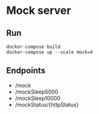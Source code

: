 
# Mock server

## Run
```shell
docker-compose build
docker-compose up --scale mock=4
```

## Endpoints

* /mock
* /mockSleep5000
* /mockSleep10000
* /mockStatus/{httpStatus}
